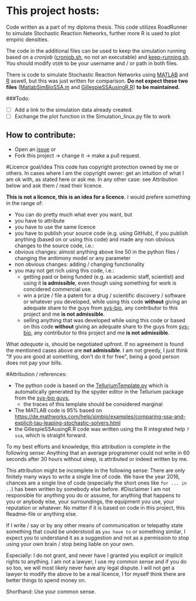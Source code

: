 # This project hosts:
Code written as a part of my diploma thesis.
This code utilizes RoadRunner to simulate Stochastic Reaction Networks, further more R is used to plot empiric densities.

The code in the additional files can be used to keep the simulation running based on a *cronjob* ([cronjob.sh](https://github.com/Peter-J/diploma-thesis/blob/master/cronjob.sh), no not an executable) and [keep-running.sh](https://github.com/Peter-J/diploma-thesis/blob/master/keep-running.sh). You should modify `USER` to be your username and / or path in both files.

There is code to simulate Stochastic Reaction Networks using [MATLAB](https://github.com/Peter-J/diploma-thesis/blob/master/MatlabSimBioSSA.m) and [R](https://github.com/Peter-J/diploma-thesis/blob/master/GillespieSSAusingR.R) aswell, but this was just written for comparison. **Do not expect these two files** ([MatlabSimBioSSA.m](https://github.com/Peter-J/diploma-thesis/blob/master/MatlabSimBioSSA.m) and [GillespieSSAusingR.R](https://github.com/Peter-J/diploma-thesis/blob/master/GillespieSSAusingR.R)) **to be maintained.**

###Todo:
- [ ] Add a link to the simulation data already created.
- [ ] Exchange the plot function in the Simulation_linux.py file to work

## How to contribute: 
* Open an [issue](https://github.com/Peter-J/diploma-thesis/issues) or
* Fork this project -> change it -> make a pull request.

#Licence goal/idea
This code has copyright protection owned by me or others. In cases where I am the copyright owner: get an intuition of what I am ok with, as stated here or ask me. In any other case: see Attribution below and ask them / read their licence.

**This is not a licence, this is an idea for a licence.** I would prefere something in the range of:
* You can do pretty much what ever you want, but
* you have to attribute
* you have to use the same licence
* you have to publish your source code (e.g. using GitHub), if you publish anything (based on or using this code) and made any non obvious changes to the source code, i.e.:
 * obvious changes: almost anything above line 50 in the python files / changing the anitimony model or any parameter 
 * non obvious changes: adding / changing functionality 
* you may not get rich using this code, i.e.:
  * getting paid or being funded (e.g. as academic staff, scientist) and using it __is admissible__, even though using something for work is concidered commercial use.
  * win a prize  / file a patent for a drug / scientific discovery / software or whatever you developed, while using this code __without__ giving an adequate share to the guys from [sys-bio](https://github.com/sys-bio), any contributor to this project and  me __is not admissible__.
  * selling anything that was developed while using this code or based on this code __without__ giving an adequate share to the guys from [sys-bio](https://github.com/sys-bio), any contributor to this project and  me __is not admissible__.

What *adequate* is, should be negotiated upfront. If no agreement is found the mentioned cases above are __not admissible__. I am not greedy, I just think "If you are good at something, don't do it for free", being a good person does not pay your bills.

#Attribution / references:
* The python code is based on the [TelluriumTemplate.py](https://github.com/Peter-J/diploma-thesis/tree/master/Templates) which is automatically generated by the spyder editor in the Tellurium package from the [sys-bio guys.](https://github.com/sys-bio/tellurium/blob/c17337d50911ff9cc9a03885bfb4ecd24500f06f/spyder_mod/spyderlib/plugins/editor.py#L1474-L1497)
  * the traces of this template should be considered marginal
* The MATLAB code is 95% based on https://de.mathworks.com/help/simbio/examples/comparing-ssa-and-explicit-tau-leaping-stochastic-solvers.html
* the GillespieSSAusingR.R code was written using the R integrated help `?ssa`, which is straight forward.

To my best efforts and knowledge, this attribution is complete in the following sense: Anything that an average programmer could not write in 60 seconds after 30 hours without sleep, is attributed or indeed written by me.

This attribution might be incomplete in the following sense: There are only finitely many ways to write a single line of code. We have the year 2016, chances are a single line of code (especially the short ones like `for ... in ..`) has been written by somebody else before.
#Disclaimer
I am not responsible for anything you do or assume, for anything that happens to you or anybody else, your surroundings, the equipment you use, your reputation or whatever. No matter if it is based on code in this project, this Readme-file or anything else.

If I write / say or by any other means of communication or telepathy state something that could be understood as `you have to` or something similar, I expect you to understand it as a suggestion and not as a permission to stop using your own brain / stop being liable on your own.

Especially: I do not grant, and never have I granted you explicit or implicit rights to anything. I am not a lawyer, I use my common sense and if you do so too, we will most likely never have any legal dispute. I will not get a lawyer to modify the above to be a real licence, I for myself think there are better things to spend money on.

Shorthand: Use your common sense.

